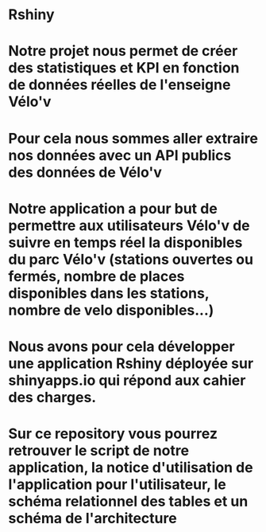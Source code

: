 # Rshiny

# Notre projet nous permet de créer des statistiques et KPI en fonction de données réelles de l'enseigne Vélo'v
# Pour cela nous sommes aller extraire nos données avec un API publics des données de Vélo'v

# Notre application a pour but de permettre aux utilisateurs Vélo'v de suivre en temps réel la disponibles du parc Vélo'v (stations ouvertes ou fermés, nombre de places disponibles dans les stations, nombre de velo disponibles...)

# Nous avons pour cela développer une application Rshiny déployée sur shinyapps.io qui répond aux cahier des charges.
# Sur ce repository vous pourrez retrouver le script de notre application, la notice d'utilisation de l'application pour l'utilisateur, le schéma relationnel des tables et un schéma de l'architecture

